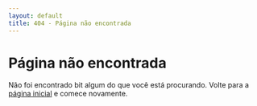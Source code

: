 ```yaml
---
layout: default
title: 404 - Página não encontrada
---
```


# Página não encontrada

Não foi encontrado bit algum do que você está procurando. Volte para a [página inicial](/ "Página Inicial") e comece novamente.